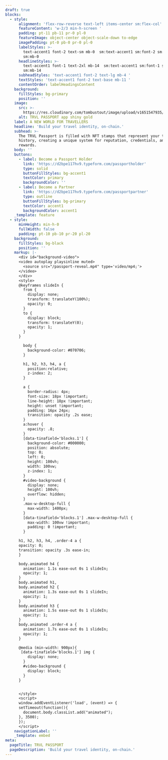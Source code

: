 ```yaml
---
draft: true
blocks:
  - style:
      alignment: 'flex-row-reverse text-left items-center sm:flex-col'
      featureContent: 'w-2/3 min-h-screen '
      padding: pt-11 pb-11 pr-0 pl-0
      featureImage: object-center object-scale-down to-edge
      imagePadding: pt-0 pb-0 pr-0 pl-0
      labelStyles: >-
        text-accent1 font-2 text-sm mb-0  sm:text-accent1 sm:font-2 sm:text-xs
        sm:mb-0 
      headlineStyles: >-
        text-accent1 font-1 text-2xl mb-14  sm:text-accent1 sm:font-1 sm:text-xl
        sm:mb-14 
      subheadStyles: 'text-accent1 font-2 text-lg mb-4 '
      textStyles: 'text-accent1 font-2 text-base mb-11 '
      contentOrder: labelHeadingsContent
    background:
      fillStyles: bg-primary
      position: ''
    image:
      src: >-
        https://res.cloudinary.com/tombustout/image/upload/v1651547935/passport_img_uygam9.jpg
      alt: TRVL PASSPORT app shiny gold
    label: A NEW WORLD FOR TRAVELLERS
    headline: 'Build your travel identity, on-chain.'
    subhead: >-
      The TRVL Passport is filled with NFT stamps that represent your travel
      history, creating a unique system for reputation, credentials, and
      rewards.
    body: ''
    buttons:
      - label: Become a Passport Holder
        link: 'https://d2bpe117hv9.typeform.com/passportholder'
        type: solid
        buttonFillStyles: bg-accent1
        textColor: primary
        backgroundColor: ''
      - label: Become a Partner
        link: 'https://d2bpe117hv9.typeform.com/passportpartner'
        type: outline
        buttonFillStyles: bg-primary
        textColor: accent1
        backgroundColor: accent1
    _template: feature
  - style:
      minHeight: min-h-0
      fullWidth: false
      padding: pt-10 pb-10 pr-20 pl-20
    background:
      fillStyles: bg-black
      position: ''
    markup: |-
      <div id="background-video">
      <video autoplay playsinline muted>
        <source src="/passport-reveal.mp4" type='video/mp4;'>
      </video>
      </div>
      <style>
      @keyframes slideIn {
        from {
          display: none;
          transform: translateY(100%);
          opacity: 0;
        }
        to {
          display: block;
          transform: translateY(0);
          opacity: 1;
        }
      }

        body { 
          background-color: #070706;
        }

        h1, h2, h3, h4, a {
          position:relative;
          z-index: 2;
        }

        a { 
          border-radius: 4px; 
          font-size: 18px !important; 
          line-height: 18px !important;
          height: unset !important;
          padding: 16px 24px; 
          transition: opacity .2s ease;
        }
        a:hover {
          opacity: .8;
        }
        [data-tinafield='blocks.1'] {
          background-color: #000000;
          position: absolute;
          top: 0;
          left: 0;
          height: 100vh;
          width: 100vw;
          z-index: 1;
        }
        #video-background {
          display: none;
          height: 100vh;
          overflow: hidden;
        }
        .max-w-desktop-full {
          max-width: 1400px;
        }
        [data-tinafield='blocks.1'] .max-w-desktop-full {
          max-width: 100vw !important; 
          padding: 0 !important;
        }

      h1, h2, h3, h4, .order-4 a {
      opacity: 0;
      transition: opacity .3s ease-in;
      }

      body.animated h4 {  
        animation: 1.1s ease-out 0s 1 slideIn;
        opacity: 1;
      }
      body.animated h1,
      body.animated h2 {  
        animation: 1.3s ease-out 0s 1 slideIn;
        opacity: 1;
      }
      body.animated h3 {  
        animation: 1.5s ease-out 0s 1 slideIn;
        opacity: 1;
      }
      body.animated .order-4 a {
        animation: 1.7s ease-out 0s 1 slideIn;
        opacity: 1;
      }

      @media (min-width: 900px){
       [data-tinafield='blocks.1'] img {
          display: none;
        }
        #video-background {
          display: block;
        }
      }


      </style>
      <script>
      window.addEventListener('load', (event) => {
      setTimeout(function(){
        document.body.classList.add("animated");
      }, 3500);
      });
      </script>
    navigationLabel: ''
    _template: embed
meta:
  pageTitle: TRVL PASSPORT
  pageDescription: 'Build your travel identity, on-chain.'
---
```


